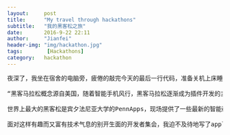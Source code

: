 ```yaml
---
layout:     post
title:      "My travel through hackathons"
subtitle:   "我的黑客松之旅"
date:       2016-9-22 22:11
author:     "Jianfei"
header-img: "img/hackathon.jpg"
tags:        [Hackathons]
category:   hackathon
---
```


<pre>夜深了，我坐在宿舍的电脑旁，疲倦的敲完今天的最后一行代码，准备关机上床睡觉。还处在大三的我对Opencv充满了兴趣，还在自己研究这个新奇又实用的库。突然，“叮——”一声，邮箱来了一封邮件，“中国最大的黑客马拉松——HackShanghai”，黑客马拉松是什么，是黑客们的集会吗？我重新打开浏览器，决定探个明白。

“黑客马拉松概念源自美国，随着智能手机风行，黑客马拉松逐渐成为插件开发的主要形式：一群高手云集一堂，几十个小时里开发出一款插件，累了或坐或卧，现场休息，做完当场交作品，是世界上最酷的开发者狂欢。”百科上是这样解释的。在我看来，黑客松就是极客们的Party，在这里用短短的一两天进行头脑风暴，用自己的想法和技术改进生活甚至改变世界。看到这里，好奇心与兴趣充满了我的内心，我一扫倦意，想看看国外的hackathons上开发者和设计者们做出了什么样的杰作。

世界上最大的黑客松是宾夕法尼亚大学的PennApps，现场提供了一些最新的智能硬件，全美感兴趣、会编程的学生皆可以参加，他们三五个人组队，在几十个小时里完成了自己有关健康、科技、经济和游戏等想法的项目，有的用Web展现，有的做成App，还有的做出了可以应用的硬件。

面对这样有趣而又富有技术气息的别开生面的开发者集会，我迫不及待地写了application给HackShanghai，并成功的得到了参赛机会还有机票报销。就这样，我踏上了第一次黑客马拉松的旅途。</pre>
